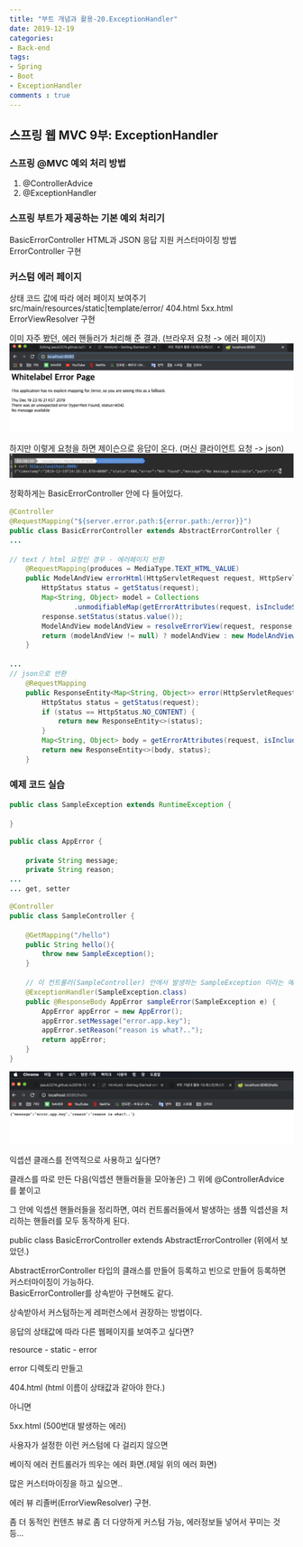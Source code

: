 ```yaml
---
title: "부트 개념과 활용-20.ExceptionHandler"
date: 2019-12-19
categories:
- Back-end
tags:
- Spring 
- Boot
- ExceptionHandler
comments : true
---
```


## 스프링 웹 MVC 9부: ExceptionHandler


### 스프링 @MVC 예외 처리 방법
1. @ControllerAdvice
2. @ExceptionHandler


### 스프링 부트가 제공하는 기본 예외 처리기
BasicErrorController
HTML과 JSON 응답 지원
커스터마이징 방법
ErrorController 구현


### 커스텀 에러 페이지
상태 코드 값에 따라 에러 페이지 보여주기
src/main/resources/static|template/error/
404.html
5xx.html
ErrorViewResolver 구현




이미 자주 봤던, 에러 핸들러가 처리해 준 결과.
(브라우저 요청 -> 에러 페이지)
![에러페이지](https://github.com/jaeuk2274/jaeuk2274.github.io/blob/master/_posts/img/%EC%8A%A4%ED%94%84%EB%A7%81%20%EB%B6%80%ED%8A%B8%20%EA%B0%9C%EB%85%90%EA%B3%BC%20%ED%99%9C%EC%9A%A9/05.%E1%84%8B%E1%85%A6%E1%84%85%E1%85%A5%E1%84%91%E1%85%A6%E1%84%8B%E1%85%B5%E1%84%8C%E1%85%B5.png?raw=true)



하지만 이렇게 요청을 하면 제이슨으로 응답이 온다. 
(머신 클라이언트 요청 -> json)
![curl 제이슨](https://github.com/jaeuk2274/jaeuk2274.github.io/blob/master/_posts/img/%EC%8A%A4%ED%94%84%EB%A7%81%20%EB%B6%80%ED%8A%B8%20%EA%B0%9C%EB%85%90%EA%B3%BC%20%ED%99%9C%EC%9A%A9/04.curl.png?raw=true)      


정확하게는 BasicErrorController 안에 다 들어있다.
~~~java
@Controller
@RequestMapping("${server.error.path:${error.path:/error}}")
public class BasicErrorController extends AbstractErrorController {
...

// text / html 요청인 경우 - 에러페이지 반환
	@RequestMapping(produces = MediaType.TEXT_HTML_VALUE)
	public ModelAndView errorHtml(HttpServletRequest request, HttpServletResponse response) {
		HttpStatus status = getStatus(request);
		Map<String, Object> model = Collections
				.unmodifiableMap(getErrorAttributes(request, isIncludeStackTrace(request, MediaType.TEXT_HTML)));
		response.setStatus(status.value());
		ModelAndView modelAndView = resolveErrorView(request, response, status, model);
		return (modelAndView != null) ? modelAndView : new ModelAndView("error", model);
	}
  
...
// json으로 반환
	@RequestMapping
	public ResponseEntity<Map<String, Object>> error(HttpServletRequest request) {
		HttpStatus status = getStatus(request);
		if (status == HttpStatus.NO_CONTENT) {
			return new ResponseEntity<>(status);
		}
		Map<String, Object> body = getErrorAttributes(request, isIncludeStackTrace(request, MediaType.ALL));
		return new ResponseEntity<>(body, status);
	}
~~~





### 예제 코드 실습

~~~java
public class SampleException extends RuntimeException {

}
~~~

~~~java
public class AppError {

    private String message;
    private String reason;
... 
... get, setter
~~~

~~~java
@Controller
public class SampleController {

    @GetMapping("/hello")
    public String hello(){
        throw new SampleException();
    }

    // 이 컨트롤러(SampleController) 안에서 발생하는 SampleException 이라는 예외가 발생하면 이 핸들러를 사용하겠다.(ExceptionHandler)
    @ExceptionHandler(SampleException.class)
    public @ResponseBody AppError sampleError(SampleException e) {
        AppError appError = new AppError();
        appError.setMessage("error.app.key");
        appError.setReason("reason is what?..");
        return appError;
    }
}
~~~

![에러익셉션](https://github.com/jaeuk2274/jaeuk2274.github.io/blob/master/_posts/img/%EC%8A%A4%ED%94%84%EB%A7%81%20%EB%B6%80%ED%8A%B8%20%EA%B0%9C%EB%85%90%EA%B3%BC%20%ED%99%9C%EC%9A%A9/06.%E1%84%8B%E1%85%A6%E1%84%85%E1%85%A5%20%E1%84%8B%E1%85%B5%E1%86%A8%E1%84%89%E1%85%A6%E1%86%B8%E1%84%89%E1%85%A7%E1%86%AB.png?raw=true)


익셉션 클래스를 전역적으로 사용하고 싶다면?

클래스를 따로 만든 다음(익셉션 핸들러들을 모아놓은) 그 위에
@ControllerAdvice
를 붙이고

그 안에 익셉션 핸들러들을 정리하면, 여러 컨트롤러들에서 발생하는 샘플 익셉션을 처리하는 핸들러를 모두 동작하게 된다.





public class BasicErrorController extends AbstractErrorController (위에서 보았던.)

AbstractErrorController 타입의 클래스를 만들어 등록하고 빈으로 만들어 등록하면 커스터마이징이 가능하다.       
BasicErrorController를 상속받아 구현해도 같다.           

상속받아서 커스텀하는게 레퍼런스에서 권장하는 방법이다.           





응답의 상태값에 따라 다른 웹페이지를 보여주고 싶다면?


resource - static - error 

error 디렉토리 만들고

404.html (html 이름이 상태값과 같아야 한다.)

아니면

5xx.html (500번대 발생하는 에러)

사용자가 설정한 이런 커스텀에 다 걸리지 않으면

베이직 에러 컨트롤러가 띄우는 에러 화면.(제일 위의 에러 화면)             



많은 커스터마이징을 하고 싶으면.. 

에러 뷰 리졸버(ErrorViewResolver) 구현.             

좀 더 동적인 컨텐츠 뷰로 좀 더 다양하게 커스텀 가능, 에러정보들 넣어서 꾸미는 것 등...        



